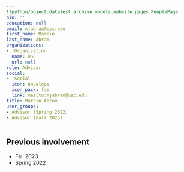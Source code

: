 ```yaml
---
!!python/object:datafest_archive.models.website.pages.PeoplePage
bio: ''
education: null
email: mjabram@usc.edu
first_name: Marcin
last_name: Abram
organizations:
- !Organization
  name: USC
  url: null
role: Advisor
social:
- !Social
  icon: envelope
  icon_pack: fas
  link: mailto:mjabram@usc.edu
title: Marcin Abram
user_groups:
- Advisor (Spring 2022)
- Advisor (Fall 2023)
---
```


## Previous involvement

* Fall 2023
* Spring 2022